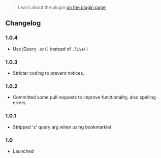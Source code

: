 > Learn about the plugin [on the plugin page](http://www.seodenver.com/add-google-analytics-link-tagging-yourls/)

## Changelog

### 1.0.4

* Use jQuery `.on()` instead of `.live()`

### 1.0.3

* Stricter coding to prevent notices.

### 1.0.2

* Committed some pull requests to improve functionality, also spelling errors.

### 1.0.1

* Stripped 's' query arg when using bookmarklet

### 1.0

* Launched